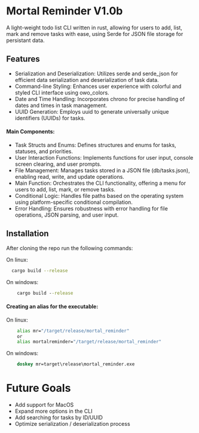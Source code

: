 
# Mortal Reminder V1.0b

A light-weight todo list CLI written in rust, allowing for users to add, list, mark and remove tasks with ease, using Serde for JSON file storage for persistant data.
## Features

- Serialization and Deserialization: Utilizes serde and serde_json for efficient data serialization and deserialization of task data.
- Command-line Styling: Enhances user experience with colorful and styled CLI interface using owo_colors.
- Date and Time Handling: Incorporates chrono for precise handling of dates and times in task management.
- UUID Generation: Employs uuid to generate universally unique identifiers (UUIDs) for tasks.


#### Main Components:
- Task Structs and Enums: Defines structures and enums for tasks, statuses, and priorities.
- User Interaction Functions: Implements functions for user input, console screen clearing, and user prompts.
- File Management: Manages tasks stored in a JSON file (db/tasks.json), enabling read, write, and update operations.
- Main Function: Orchestrates the CLI functionality, offering a menu for users to add, list, mark, or remove tasks.
- Conditional Logic: Handles file paths based on the operating system using platform-specific conditional compilation.
- Error Handling: Ensures robustness with error handling for file operations, JSON parsing, and user input.




## Installation
After cloning the repo run the following commands:

On linux:
```bash
  cargo build --release
```

On windows:
```cmd
    cargo build --release
```

#### Creating an alias for the executable:

On linux:
```bash
    alias mr="/target/release/mortal_reminder"
    or
    alias mortalreminder="/target/release/mortal_reminder"
```

On windows:
```cmd
    doskey mr=target\release\mortal_reminder.exe
```


    
# Future Goals

- Add support for MacOS
- Expand more options in the CLI
- Add searching for tasks by ID/UUID
- Optimize serialization / deserialization process


